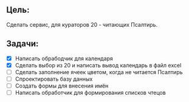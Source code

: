 ## Цель:
Сделать сервис, для кураторов 20 - читающих Псалтирь.

## Задачи:
- [x] Написать обрабодчик для календаря
- [x] Сделать выбор из 20 и написать вывод календарь в файл excel
- [ ] Сделать заполнение ячеек цветом, когда не читается Псалтирь
- [ ] Спроектировать базу данных
- [ ] Создать формы для внесения имён
- [ ] Написать обработчик для формирования списков чтецов